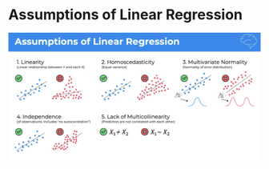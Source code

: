# Assumptions of Linear Regression

![ALT Text](https://github.com/bathejaakshay/ML-A-Z-notes/blob/main/Images/assumptions_of_lr.png)
